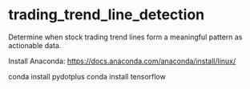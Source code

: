 # trading_trend_line_detection
Determine when stock trading trend lines form a meaningful pattern as actionable data.

Install Anaconda:
https://docs.anaconda.com/anaconda/install/linux/

conda install pydotplus
conda install tensorflow

